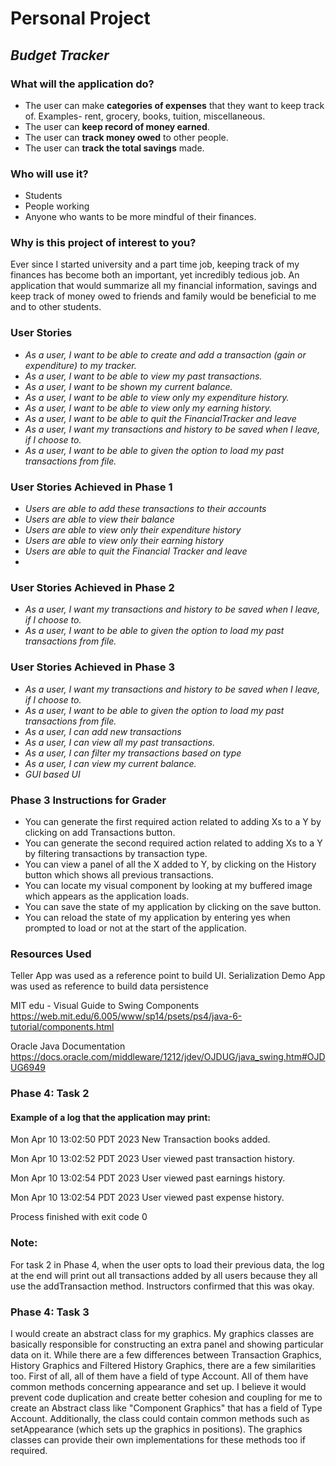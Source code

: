 # **Personal Project**

## *Budget Tracker*

### What will the application do?
- The user can make **categories of expenses** that they want to keep track of. Examples- rent, grocery, books, tuition, miscellaneous. 
- The user can **keep record of money earned**. 
- The user can **track money owed** to other people.
- The user can **track the total savings** made.

### Who will use it?
- Students
- People working 
- Anyone who wants to be more mindful of their finances.

### Why is this project of interest to you?
Ever since I started university and a part time job, keeping track of my finances has become both an important, yet incredibly tedious job.
An application that would summarize all my financial information, savings and keep track of money owed to friends and family would be 
beneficial to me and to other students. 

### User Stories
- *As a user, I want to be able to create and add a transaction (gain or expenditure) to my tracker.*
- *As a user, I want to be able to view my past transactions.*
- *As a user, I want to be shown my current balance.*
- *As a user, I want to be able to view only my expenditure history.*
- *As a user, I want to be able to view only my earning history.*
- *As a user, I want to be able to quit the FinancialTracker and leave*
- *As a user, I want my transactions and history to be saved when I leave, if I choose to.*
- *As a user, I want to be able to given the option to load my past transactions from file.*
### User Stories Achieved in Phase 1
- *Users are able to add these transactions to their accounts*
- *Users are able to view their balance*
- *Users are able to view only their expenditure history*
- *Users are able to view only their earning history*
- *Users are able to quit the Financial Tracker and leave*
- 
### User Stories Achieved in Phase 2
- *As a user, I want my transactions and history to be saved when I leave, if I choose to.*
- *As a user, I want to be able to given the option to load my past transactions from file.*


### User Stories Achieved in Phase 3
- *As a user, I want my transactions and history to be saved when I leave, if I choose to.*
- *As a user, I want to be able to given the option to load my past transactions from file.*
- *As a user, I can add new transactions*
- *As a user, I can view all my past transactions.*
- *As a user, I can filter my transactions based on type*
- *As a user, I can view my current balance.*
- *GUI based UI*

### Phase 3 Instructions for Grader ###

- You can generate the first required action related to adding Xs to a Y by clicking on add Transactions button.
- You can generate the second required action related to adding Xs to a Y by filtering transactions by transaction type.
- You can view a panel of all the X added to Y, by clicking on the History button which shows all previous transactions.
- You can locate my visual component by looking at my buffered image which appears as the application loads.
- You can save the state of my application by clicking on the save button.
- You can reload the state of my application by entering yes when prompted to load or not at the start of the application.
### Resources Used
Teller App was used as a reference point to build UI.
Serialization Demo App was used as reference to build data persistence

MIT edu - Visual Guide to Swing Components
https://web.mit.edu/6.005/www/sp14/psets/ps4/java-6-tutorial/components.html

Oracle Java Documentation
https://docs.oracle.com/middleware/1212/jdev/OJDUG/java_swing.htm#OJDUG6949

### Phase 4: Task 2
#### Example of a log that the application may print:

Mon Apr 10 13:02:50 PDT 2023
New Transaction books added.

Mon Apr 10 13:02:52 PDT 2023
User viewed past transaction history.

Mon Apr 10 13:02:54 PDT 2023
User viewed past earnings history.

Mon Apr 10 13:02:54 PDT 2023
User viewed past expense history.

Process finished with exit code 0

### Note: 
For task 2 in Phase 4, when the user opts to load their previous data, 
 the log at the end will print out all transactions added by all users because they all use the addTransaction method. 
Instructors confirmed that this was okay. 

### Phase 4: Task 3
I would create an abstract class for my graphics.
My graphics classes are basically responsible for 
constructing an extra panel and showing particular
data on it. While there are a few differences 
between Transaction Graphics, History Graphics and 
Filtered History Graphics, there are a few similarities
too. First of all, all of them have a field of type 
Account. All of them have common methods concerning 
appearance and set up. I believe it would prevent
code duplication and create better cohesion and 
coupling for me to create an Abstract class like 
"Component Graphics" that has a field of Type Account. 
Additionally, the class could contain common methods such as setAppearance 
(which sets up the graphics in positions). The graphics classes can provide their 
own implementations for these methods too if required.
